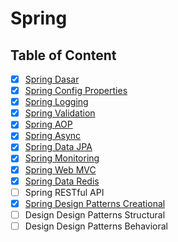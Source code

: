 # Spring

## Table of Content

- [x] [Spring Dasar](Spring%20Dasar.md)
- [x] [Spring Config Properties](Spring%20Config%20Properties.md)
- [x] [Spring Logging](Spring%20Logging.md)
- [x] [Spring Validation](Spring%20Validation.md)
- [x] [Spring AOP](Spring%20AOP.md)
- [x] [Spring Async](Spring%20Async.md)
- [x] [Spring Data JPA](Spring%20Data%20JPA.md)
- [x] [Spring Monitoring](Spring%20Monitoring.md)
- [x] [Spring Web MVC](Spring%20Web%20MVC.md)
- [x] [Spring Data Redis](Spring%20Data%20Redis.md)
- [ ] Spring RESTful API
- [x] [Spring Design Patterns Creational](Spring%200Design%20Patterns%20Creational.md)
- [ ] Design Design Patterns Structural
- [ ] Design Design Patterns Behavioral
